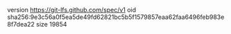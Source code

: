 version https://git-lfs.github.com/spec/v1
oid sha256:9e3c56a0f5ea5de49fd62821bc5b5f1579857eaa62faa6496feb983e8f7dea22
size 19854
